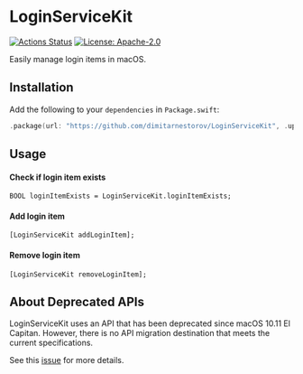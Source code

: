 # LoginServiceKit
[![Actions Status](https://github.com/dimitarnestorov/LoginServiceKit/workflows/CI/badge.svg)](https://github.com/dimitarnestorov/LoginServiceKit/actions)
[![License: Apache-2.0](https://img.shields.io/github/license/dimitarnestorov/LoginServiceKit.svg)](https://github.com/dimitarnestorov/LoginServiceKit/blob/master/LICENSE)

Easily manage login items in macOS.

## Installation

Add the following to your `dependencies` in `Package.swift`:

```swift
.package(url: "https://github.com/dimitarnestorov/LoginServiceKit", .upToNextMajor(from: "v1.1.0")),
```

## Usage

#### Check if login item exists
```objc
BOOL loginItemExists = LoginServiceKit.loginItemExists;
```

#### Add login item 
```objc
[LoginServiceKit addLoginItem];
```

#### Remove login item
```objc
[LoginServiceKit removeLoginItem];
```

## About Deprecated APIs
LoginServiceKit uses an API that has been deprecated since macOS 10.11 El Capitan. However, there is no API migration destination that meets the current specifications.

See this [issue](https://github.com/Clipy/LoginServiceKit/issues/10) for more details.
